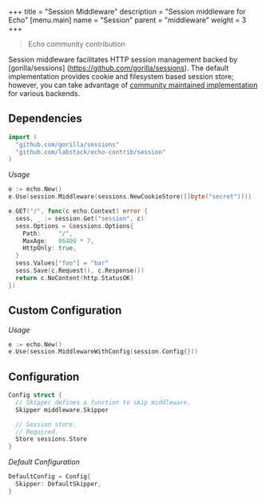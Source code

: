 +++
title = "Session Middleware"
description = "Session middleware for Echo"
[menu.main]
  name = "Session"
  parent = "middleware"
  weight = 3
+++

> Echo community contribution 

Session middleware facilitates HTTP session management backed by [gorilla/sessions]
(https://github.com/gorilla/sessions). The default implementation provides cookie and
filesystem based session store; however, you can take advantage of [community maintained
implementation](https://github.com/gorilla/sessions#store-implementations) for various backends.

## Dependencies

```go
import (
  "github.com/gorilla/sessions"
  "github.com/labstack/echo-contrib/session"
)
```

*Usage*

```go
e := echo.New()
e.Use(session.Middleware(sessions.NewCookieStore([]byte("secret"))))

e.GET("/", func(c echo.Context) error {
  sess, _ := session.Get("session", c)
  sess.Options = &sessions.Options{
    Path:     "/",
    MaxAge:   86400 * 7,
    HttpOnly: true,
  }
  sess.Values["foo"] = "bar"
  sess.Save(c.Request(), c.Response())
  return c.NoContent(http.StatusOK)
})
```

## Custom Configuration

*Usage*

```go
e := echo.New()
e.Use(session.MiddlewareWithConfig(session.Config{}))
```

## Configuration

```go
Config struct {
  // Skipper defines a function to skip middleware.
  Skipper middleware.Skipper

  // Session store.
  // Required.
  Store sessions.Store
}
```

*Default Configuration*

```go
DefaultConfig = Config{
  Skipper: DefaultSkipper,
}
```

